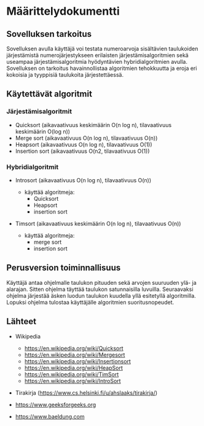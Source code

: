 # Määrittelydokumentti


## Sovelluksen tarkoitus

Sovelluksen avulla käyttäjä voi testata numeroarvoja sisältävien taulukoiden järjestämistä numerojärjestykseen erilaisten järjestämisalgoritmien sekä useampaa järjestämisalgoritmia hyödyntävien hybridialgoritmien avulla. Sovelluksen on tarkoitus havainnollistaa algoritmien tehokkuutta ja eroja eri kokoisia ja tyyppisiä taulukoita järjestettäessä.


## Käytettävät algoritmit

### Järjestämisalgoritmit

- Quicksort (aikavaativuus keskimäärin O(n log n), tilavaativuus keskimäärin O(log n))
- Merge sort (aikavaativuus O(n log n), tilavaativuus O(n))
- Heapsort (aikavaativuus O(n log n), tilavaativuus O(1))
- Insertion sort (aikavaativuus O(n2, tilavaativuus  O(1))


### Hybridialgoritmit

- Introsort (aikavaativuus O(n log n), tilavaativuus O(n))
  - käyttää algoritmeja:
    - Quicksort
    - Heapsort
    - insertion sort
  
  
- Timsort (aikavaativuus keskimäärin O(n log n), tilavaativuus O(n))
  - käyttää algoritmeja:
    - merge sort
    - insertion sort


## Perusversion toiminnallisuus

Käyttäjä antaa ohjelmalle taulukon pituuden sekä arvojen suuruuden ylä- ja alarajan. Sitten ohjelma täyttää taulukon satunnaisilla luvuilla. Seuraavaksi ohjelma järjestää äsken luodun taulukon kuudella yllä esitetyllä algoritmilla. Lopuksi ohjelma tulostaa käyttäjälle algoritmien suoritusnopeudet.


## Lähteet

- Wikipedia
  - https://en.wikipedia.org/wiki/Quicksort
  - https://en.wikipedia.org/wiki/Mergesort
  - https://en.wikipedia.org/wiki/Insertionsort
  - https://en.wikipedia.org/wiki/HeapSort
  - https://en.wikipedia.org/wiki/TimSort
  - https://en.wikipedia.org/wiki/IntroSort


 
- Tirakirja (https://www.cs.helsinki.fi/u/ahslaaks/tirakirja/)

- https://www.geeksforgeeks.org

- https://www.baeldung.com


